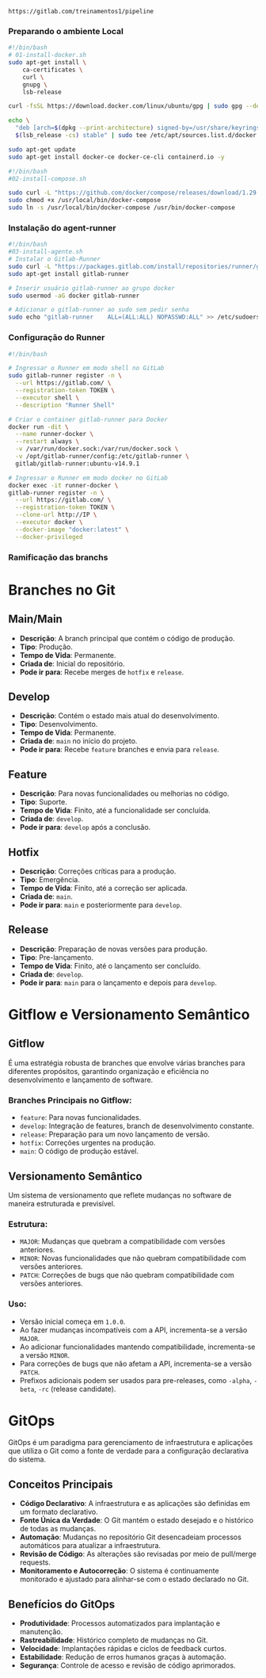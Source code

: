 ```href
https://gitlab.com/treinamentos1/pipeline
```

### Preparando o ambiente Local
```bash
#!/bin/bash
# 01-install-docker.sh
sudo apt-get install \
    ca-certificates \
    curl \
    gnupg \
    lsb-release

curl -fsSL https://download.docker.com/linux/ubuntu/gpg | sudo gpg --dearmor -o /usr/share/keyrings/docker-archive-keyring.gpg

echo \
  "deb [arch=$(dpkg --print-architecture) signed-by=/usr/share/keyrings/docker-archive-keyring.gpg] https://download.docker.com/linux/ubuntu \
  $(lsb_release -cs) stable" | sudo tee /etc/apt/sources.list.d/docker.list > /dev/null

sudo apt-get update
sudo apt-get install docker-ce docker-ce-cli containerd.io -y

```

```bash
#!/bin/bash
#02-install-compose.sh

sudo curl -L "https://github.com/docker/compose/releases/download/1.29.2/docker-compose-$(uname -s)-$(uname -m)" -o /usr/local/bin/docker-compose
sudo chmod +x /usr/local/bin/docker-compose
sudo ln -s /usr/local/bin/docker-compose /usr/bin/docker-compose

```

### Instalação do agent-runner
```bash
#!/bin/bash
#03-install-agente.sh
# Instalar o Gitlab-Runner
sudo curl -L "https://packages.gitlab.com/install/repositories/runner/gitlab-runner/script.deb.sh" | sudo bash
sudo apt-get install gitlab-runner

# Inserir usuário gitlab-runner ao grupo docker
sudo usermod -aG docker gitlab-runner

# Adicionar o gitlab-runner ao sudo sem pedir senha
sudo echo "gitlab-runner    ALL=(ALL:ALL) NOPASSWD:ALL" >> /etc/sudoers


```


### Configuração do Runner
```bash
#!/bin/bash

# Ingressar o Runner em modo shell no GitLab
sudo gitlab-runner register -n \
  --url https://gitlab.com/ \
  --registration-token TOKEN \
  --executor shell \
  --description "Runner Shell"

# Criar o container gitlab-runner para Docker
docker run -dit \
  --name runner-docker \
  --restart always \
  -v /var/run/docker.sock:/var/run/docker.sock \
  -v /opt/gitlab-runner/config:/etc/gitlab-runner \
  gitlab/gitlab-runner:ubuntu-v14.9.1

# Ingressar o Runner em modo docker no GitLab
docker exec -it runner-docker \
gitlab-runner register -n \
  --url https://gitlab.com/ \
  --registration-token TOKEN \
  --clone-url http://IP \
  --executor docker \
  --docker-image "docker:latest" \
  --docker-privileged


```


### Ramificação das branchs

# Branches no Git

## Main/Main
- **Descrição**: A branch principal que contém o código de produção.
- **Tipo**: Produção.
- **Tempo de Vida**: Permanente.
- **Criada de**: Inicial do repositório.
- **Pode ir para**: Recebe merges de `hotfix` e `release`.

## Develop
- **Descrição**: Contém o estado mais atual do desenvolvimento.
- **Tipo**: Desenvolvimento.
- **Tempo de Vida**: Permanente.
- **Criada de**: `main` no início do projeto.
- **Pode ir para**: Recebe `feature` branches e envia para `release`.

## Feature
- **Descrição**: Para novas funcionalidades ou melhorias no código.
- **Tipo**: Suporte.
- **Tempo de Vida**: Finito, até a funcionalidade ser concluída.
- **Criada de**: `develop`.
- **Pode ir para**: `develop` após a conclusão.

## Hotfix
- **Descrição**: Correções críticas para a produção.
- **Tipo**: Emergência.
- **Tempo de Vida**: Finito, até a correção ser aplicada.
- **Criada de**: `main`.
- **Pode ir para**: `main` e posteriormente para `develop`.

## Release
- **Descrição**: Preparação de novas versões para produção.
- **Tipo**: Pre-lançamento.
- **Tempo de Vida**: Finito, até o lançamento ser concluído.
- **Criada de**: `develop`.
- **Pode ir para**: `main` para o lançamento e depois para `develop`.





# Gitflow e Versionamento Semântico

## Gitflow
É uma estratégia robusta de branches que envolve várias branches para diferentes propósitos, garantindo organização e eficiência no desenvolvimento e lançamento de software.

### Branches Principais no Gitflow:
- `feature`: Para novas funcionalidades.
- `develop`: Integração de features, branch de desenvolvimento constante.
- `release`: Preparação para um novo lançamento de versão.
- `hotfix`: Correções urgentes na produção.
- `main`: O código de produção estável.

## Versionamento Semântico
Um sistema de versionamento que reflete mudanças no software de maneira estruturada e previsível.

### Estrutura:
- `MAJOR`: Mudanças que quebram a compatibilidade com versões anteriores.
- `MINOR`: Novas funcionalidades que não quebram compatibilidade com versões anteriores.
- `PATCH`: Correções de bugs que não quebram compatibilidade com versões anteriores.

### Uso:
- Versão inicial começa em `1.0.0`.
- Ao fazer mudanças incompatíveis com a API, incrementa-se a versão `MAJOR`.
- Ao adicionar funcionalidades mantendo compatibilidade, incrementa-se a versão `MINOR`.
- Para correções de bugs que não afetam a API, incrementa-se a versão `PATCH`.
- Prefixos adicionais podem ser usados para pre-releases, como `-alpha`, `-beta`, `-rc` (release candidate).


# GitOps

GitOps é um paradigma para gerenciamento de infraestrutura e aplicações que utiliza o Git como a fonte de verdade para a configuração declarativa do sistema.

## Conceitos Principais
- **Código Declarativo**: A infraestrutura e as aplicações são definidas em um formato declarativo.
- **Fonte Única da Verdade**: O Git mantém o estado desejado e o histórico de todas as mudanças.
- **Automação**: Mudanças no repositório Git desencadeiam processos automáticos para atualizar a infraestrutura.
- **Revisão de Código**: As alterações são revisadas por meio de pull/merge requests.
- **Monitoramento e Autocorreção**: O sistema é continuamente monitorado e ajustado para alinhar-se com o estado declarado no Git.

## Benefícios do GitOps
- **Produtividade**: Processos automatizados para implantação e manutenção.
- **Rastreabilidade**: Histórico completo de mudanças no Git.
- **Velocidade**: Implantações rápidas e ciclos de feedback curtos.
- **Estabilidade**: Redução de erros humanos graças à automação.
- **Segurança**: Controle de acesso e revisão de código aprimorados.
